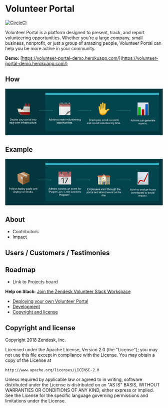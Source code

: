 # Volunteer Portal

[![CircleCI](https://circleci.com/gh/zendesk/volunteer_portal/tree/master.svg?style=svg)](https://circleci.com/gh/zendesk/volunteer_portal/tree/master)

Volunteer Portal is a platform designed to present, track, and report volunteering opportunities. Whether you're a large company, small business, nonprofit, or just a group of amazing people, Volunteer Portal can help you be more active in your community.

**Demo:** [https://volunteer-portal-demo.herokuapp.com/](https://volunteer-portal-demo.herokuapp.com/)

## How
<img src='./docs/How.png'>

## Example
<img src='./docs/Example.png'>

## About
- Contributors
- Impact 

## Users / Customers / Testimonies

## Roadmap
- Link to Projects board

**Help on Slack:** [Join the Zendesk Volunteer Slack Workspace](https://join.slack.com/t/zendesk-volunteer/shared_invite/enQtNDczNTM5MzEwNjQwLTNmMmI3NzdlNjg4ODc4ZDFmYzBkODljZWQ2NmY0OWM3NDliOTdlMzAzOTdkZTBiYjBmMmQ3ZGFjOTFlMjdlNDk)

* [Deploying your own Volunteer Portal](docs/deploy.md)
* [Development](docs/development.md)
* [Copyright and license](#copy-right-and-license)

## Copyright and license

Copyright 2018 Zendesk, Inc.

Licensed under the Apache License, Version 2.0 (the "License");
you may not use this file except in compliance with the License.
You may obtain a copy of the License at

    http://www.apache.org/licenses/LICENSE-2.0

Unless required by applicable law or agreed to in writing, software
distributed under the License is distributed on an "AS IS" BASIS,
WITHOUT WARRANTIES OR CONDITIONS OF ANY KIND, either express or implied.
See the License for the specific language governing permissions and
limitations under the License.
